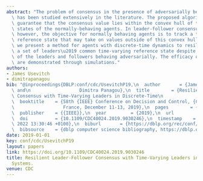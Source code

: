```yaml
---
abstract: "The problem of consensus in the presence of adversarially behaving agents\
  \ has been studied extensively in the literature. The proposed algorithms typically\
  \ guarantee that the consensus value lies within the convex hull of the initial\
  \ states of the normally-behaving agents. In leader-follower consensus problems\
  \ however, the objective for normally behaving agents is to track a time-varying\
  \ reference state that may take on values outside of this convex hull. In this paper\
  \ we present a method for agents with discrete-time dynamics to resiliently track\
  \ a set of leaders\u2019 common time-varying reference state despite a bounded subset\
  \ of the leaders and followers behaving adversarially. The efficacy of our results\
  \ are demonstrated through simulations."
authors:
- James Usevitch
- dimitrapanagou
bib: "@inproceedings{DBLP:conf/cdc/UsevitchP19,\n  author       = {James Usevitch\
  \ and\n                  Dimitra Panagou},\n  title        = {Resilient Leader-Follower\
  \ Consensus with Time-Varying Leaders in Discrete-Time\n                  Systems},\n\
  \  booktitle    = {58th {IEEE} Conference on Decision and Control, {CDC} 2019, Nice,\n\
  \                  France, December 11-13, 2019},\n  pages        = {5432--5437},\n\
  \  publisher    = {{IEEE}},\n  year         = {2019},\n  url          = {https://doi.org/10.1109/CDC40024.2019.9030246},\n\
  \  doi          = {10.1109/CDC40024.2019.9030246},\n  timestamp    = {Fri, 04 Mar\
  \ 2022 13:30:46 +0100},\n  biburl       = {https://dblp.org/rec/conf/cdc/UsevitchP19.bib},\n\
  \  bibsource    = {dblp computer science bibliography, https://dblp.org}\n}"
date: 2019-01-01
key: conf/cdc/UsevitchP19
layout: papers
link: https://doi.org/10.1109/CDC40024.2019.9030246
title: Resilient Leader-Follower Consensus with Time-Varying Leaders in Discrete-Time
  Systems.
venue: CDC
---
```

